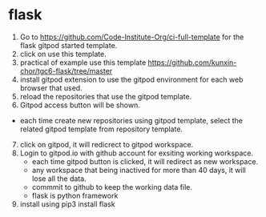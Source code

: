 # **flask**
1. Go to https://github.com/Code-Institute-Org/ci-full-template for the flask gitpod started template.
2. click on use this template.
3. practical of example use this template https://github.com/kunxin-chor/tgc6-flask/tree/master
4. install gitpod extension to use the gitpod environment for each web browser that used.
5. reload the repositories that use the gitpod template.
6. Gitpod access button will be shown.
  * each time create new repositories using gitpod template, select the related gitpod template from repository template.
7. click on gitpod, it will redicrect to gitpod workspace.
8. Login to gitpod.io with github account for exsiting working workspace.
   * each time gitpod button is clicked, it will redirect as new workspace.
   * any workspace that being inactived for more than 40 days, it will lose all the data.
   * commmit to github to keep the working data file.
   * flask is python framework
9. install using pip3 install flask

